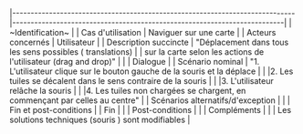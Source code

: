 |-----------------------------------------------------------------------------|--------------------------------------------------------------------------| 
| ~Identification~                                                                                                                                        | 
| Cas d'utilisation                                                           | Naviguer sur une carte                                                   | 
| Acteurs concernés                                                           | Utilisateur                                                              | 
| Description succincte                                                       | "Déplacement dans tous les sens possibles ( translations)                | 
| sur la carte selon les actions de l'utilisateur (drag and drop)"            |                                                                          | 
| Dialogue                                                                                                                                              | 
| Scénario nominal                                                            | "1. L'utilisateur clique sur le bouton gauche de la souris et la déplace | 
| |2. Les tuiles se décalent dans le sens contraire de la souris               |
| |3. L'utilisateur relâche la souris                                          |
| |4. Les tuiles non chargées se chargent, en commençant par celles au centre" | 
| Scénarios alternatifs/d'exception                                           |                                                                          | 
| Fin et post-conditions                                                                                                                                | 
| Fin                                                                         |                                                                          | 
| Post-conditions                                                             |                                                                          | 
| Compléments                                                                                                                                           | 
|                                                                             | Les solutions techniques (souris ) sont modifiables                      | 

